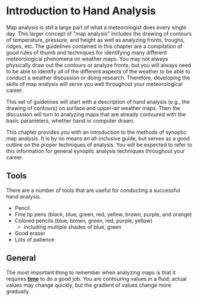 # Introduction to Hand Analysis

Map analysis is still a large part of what a meteorologist does every
single day. This larger concept of "map analysis" includes the drawing
of contours of temperature, pressure, and height as well as analyzing
fronts, troughs, ridges, etc. The guidelines contained in this chapter
are a compilation of good rules of thumb and techniques for identifying 
many different meteorological phenomena on weather maps. You may not
always physically draw out the contours or analyze fronts, but you will
always need to be able to identify all of the different aspects of the
weather to be able to conduct a weather discussion or doing research.
Therefore, developing the skills of map analysis will serve you well
throughout your meteorological career.

This set of guidelines will start with a description of hand analysis
(e.g., the drawing of contours) on surface and upper-air weather maps.
Then the discussion will turn to analyzing maps that are already
contoured with the basic parameters, whether hand or computer drawn.

This chapter provides you with an introduction to the methods of
synoptic map analysis. It is by no means an all-inclusive guide, but
serves as a good outline on the proper techniques of analysis. You will
be expected to refer to this information for general synoptic analysis
techniques throughout your career.

## Tools

There are a number of tools that are useful for conducting a successful
hand analysis.
* Pencil
* Fine tip pens (black, blue, green, red, yellow, brown, purple, and orange)
* Colored pencils (blue, brown, green, red, purple, yellow)
   * including multiple shades of blue, green
* Good eraser
* Lots of patience

## General

The most important thing to remember when analyzing maps is that it
requires **<u>time</u>** to do a good job. You are contouring values in
a fluid; actual values may change quickly, but the gradient of values
change more gradually.
